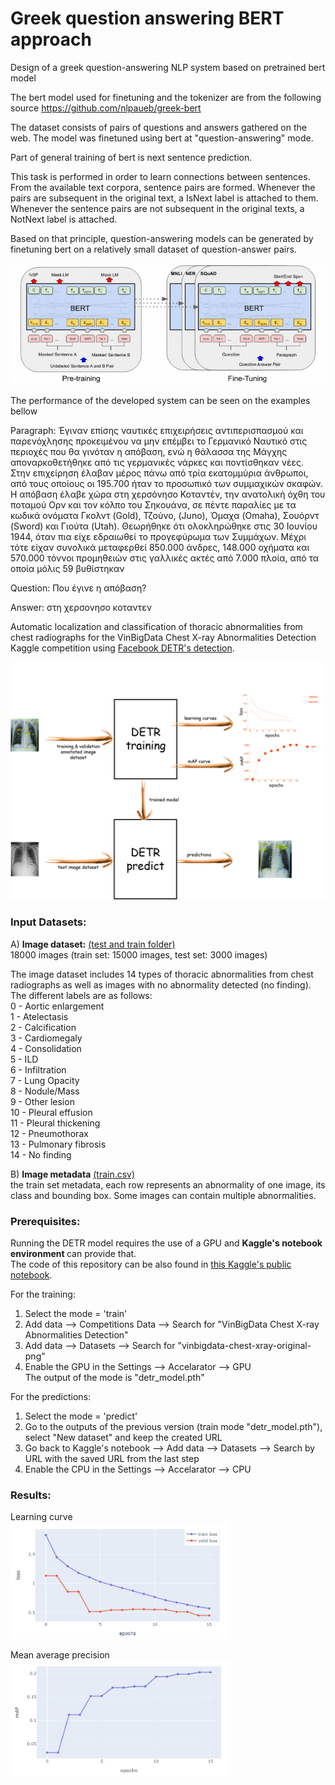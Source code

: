 # Greek question answering BERT approach

Design of a greek question-answering NLP system based on pretrained bert model

The bert model used for finetuning and the tokenizer are from the following source 
https://github.com/nlpaueb/greek-bert

The dataset consists of pairs of questions and answers gathered on the web.
The model was finetuned using bert at "question-answering" mode.

Part of general training of bert is next sentence prediction.

This task is performed in order to learn connections between sentences. From the available text corpora, sentence pairs are formed. Whenever the pairs are subsequent in the original text, a IsNext label is attached to them. Whenever the sentence pairs are not subsequent in the original texts, a NotNext label is attached.

Based on that principle, question-answering models can be generated by finetuning bert on a relatively small dataset of question-answer pairs.

![alt text](https://github.com/hariSky/Greek_question_answering/blob/main/imgs/bertimgs.png)



The performance of the developed system can be seen on the examples bellow

Paragraph:
Έγιναν επίσης ναυτικές επιχειρήσεις αντιπερισπασμού και παρενόχλησης προκειμένου να μην επέμβει το Γερμανικό Ναυτικό στις περιοχές που θα γινόταν η απόβαση, ενώ η θάλασσα της Μάγχης αποναρκοθετήθηκε από τις γερμανικές νάρκες και ποντίσθηκαν νέες. Στην επιχείρηση έλαβαν μέρος πάνω από τρία εκατομμύρια άνθρωποι, από τους οποίους οι 195.700 ήταν το προσωπικό των συμμαχικών σκαφών. Η απόβαση έλαβε χώρα στη χερσόνησο Κοταντέν, την ανατολική όχθη του ποταμού Ορν και τον κόλπο του Σηκουάνα, σε πέντε παραλίες με τα κωδικά ονόματα Γκολντ (Gold), Τζούνο, (Juno), Όμαχα (Omaha), Σουόρντ (Sword) και Γιούτα (Utah). Θεωρήθηκε ότι ολοκληρώθηκε στις 30 Ιουνίου 1944, όταν πια είχε εδραιωθεί το προγεφύρωμα των Συμμάχων. Μέχρι τότε είχαν συνολικά μεταφερθεί 850.000 άνδρες, 148.000 οχήματα και 570.000 τόννοι προμηθειών στις γαλλικές ακτές από 7.000 πλοία, από τα οποία μόλις 59 βυθίστηκαν

Question:
Που έγινε η απόβαση?

Answer:
στη χερσονησο κοταντεν


Automatic localization and classification of thoracic abnormalities from chest radiographs for the VinBigData Chest X-ray Abnormalities Detection Kaggle competition using <a href="https://github.com/facebookresearch/detr">Facebook DETR's detection</a>.

<a href="https://github.com/stamatelou/DETR_object_detection/blob/main/detr_architecture.jpg"><img src="https://github.com/stamatelou/DETR_object_detection/blob/main/detr_architecture.jpg"   ></a>    


<b><H3> Input Datasets: </b> </H3>
A) <b> Image dataset:</b> <a href="https://www.kaggle.com/corochann/vinbigdata-chest-xray-original-png?select=train_meta.csv">(test and train folder)</a>  
18000 images (train set: 15000 images, test set: 3000 images)

The image dataset includes 14 types of thoracic abnormalities from chest radiographs as well as images with no abnormality detected (no finding). The different labels are as follows: <br/>
0 - Aortic enlargement <br/>
1 - Atelectasis <br/>
2 - Calcification <br/>
3 - Cardiomegaly <br/>
4 - Consolidation <br/>
5 - ILD <br/>
6 - Infiltration <br/>
7 - Lung Opacity <br/>
8 - Nodule/Mass <br/>
9 - Other lesion <br/>
10 - Pleural effusion <br/>
11 - Pleural thickening <br/>
12 - Pneumothorax <br/>
13 - Pulmonary fibrosis <br/>
14 - No finding <br/>

B) <b>Image metadata</b>  <a href="https://www.kaggle.com/c/vinbigdata-chest-xray-abnormalities-detection/data">(train.csv)</a>  
the train set metadata, each row represents an abnormality of one image, its class and bounding box. Some images can contain multiple abnormalities.

<b> <H3> Prerequisites:</b></H3>
Running the DETR model requires the use of a GPU and <b> Kaggle's notebook environment </b> can provide that. <br/>
The code of this repository can be also found in <a href="https://www.kaggle.com/stamatelou/detr-thoracic-abnormalities-detection"> this Kaggle's public notebook</a>.


For the training: <br/>
1) Select the mode = 'train'<br/>
1) Add data --> Competitions Data --> Search for "VinBigData Chest X-ray Abnormalities Detection"<br/>
2) Add data --> Datasets --> Search for "vinbigdata-chest-xray-original-png"<br/>
3) Enable the GPU in the Settings --> Accelarator --> GPU<br/>
The output of the mode is "detr_model.pth"<br/>

For the predictions: <br/>
1) Select the mode = 'predict'<br/>
2) Go to the outputs of the previous version (train mode "detr_model.pth"), select "New dataset" and keep the created URL<br/>
3) Go back to Kaggle's notebook --> Add data --> Datasets --> Search by URL with the saved URL from the last step<br/>
4) Εnable the CPU in the Settings --> Accelarator --> CPU<br/>

<b><H3>Results: </b> </H3>

Learning curve<br/>
<a href="https://github.com/stamatelou/DETR_object_detection/blob/main/training_validation_curve.jpg"><img src="https://github.com/stamatelou/DETR_object_detection/blob/main/training_validation_curve.jpg"  width="350" ></a>   

Mean average precision <br/>
<a href="https://github.com/stamatelou/DETR_object_detection/blob/main/map_curve.jpg"><img src="https://github.com/stamatelou/DETR_object_detection/blob/main/map_curve.jpg"  width="350" ></a>    
                                                                                                                              
